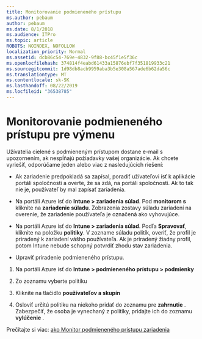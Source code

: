 ```yaml
---
title: Monitorovanie podmieneného prístupu
ms.author: pebaum
author: pebaum
ms.date: 8/1/2018
ms.audience: ITPro
ms.topic: article
ROBOTS: NOINDEX, NOFOLLOW
localization_priority: Normal
ms.assetid: dcb86c54-769e-4832-9f88-bc45f1e5f36c
ms.openlocfilehash: 374814f4eabd61433a15876ebf7f351819933c21
ms.sourcegitcommit: 1d98db8acb9959aba3b5e308a567ade6b62da56c
ms.translationtype: MT
ms.contentlocale: sk-SK
ms.lasthandoff: 08/22/2019
ms.locfileid: "36538785"
---
```

# <a name="monitoring-conditional-access-for-exchange"></a>Monitorovanie podmieneného prístupu pre výmenu

Užívatelia cielené s podmieneným prístupom dostane e-mail s upozornením, ak nespĺňajú požiadavky vašej organizácie. Ak chcete vyriešiť, odporúčame jeden alebo viac z nasledujúcich riešení:
  
- Ak zariadenie predpokladá sa zapísal, poradiť užívateľovi ísť k aplikácie portáli spoločnosti a overte, že sa zdá, na portáli spoločnosti. Ak to tak nie je, používateľ by mal zapísať zariadenia.
    
- Na portáli Azure ísť do **Intune \> zariadenia súlad**. Pod **monitorom s** kliknite na **zariadenie súladu**. Zobrazenia zostavy súladu zariadení na overenie, že zariadenie používateľa je označená ako vyhovujúce. 
    
- Na portáli Azure ísť do **Intune \> zariadenia súlad**. Podľa **Spravovať**, kliknite na položku **politiky**. V zozname súladu politík, overiť, že profil je priradený k zariadení vášho používateľa. Ak je priradený žiadny profil, potom Intune nebude schopný potvrdiť zhodu stav zariadenia. 
    
- Upraviť priradenie podmieneného prístupu.
    
1. Na portáli Azure ísť do **Intune \> podmieneného prístupu \> podmienky**
    
2. Zo zoznamu vyberte politiku
    
3. Kliknite na tlačidlo **používateľov a skupín**
    
4. Osloviť určitú politiku na niekoho pridať do zoznamu pre **zahrnutie** . Zabezpečiť, že osoba je vynechaný z politiky, pridajte ich do zoznamu **vylúčenie** . 
    
Prečítajte si viac: [ako Monitor podmieneného prístupu zariadenia](https://docs.microsoft.com/intune/conditional-access-exchange-monitor)
  


